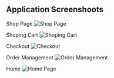 ## Application Screenshoots


Shop Page
![Shop Page](https://user-images.githubusercontent.com/35147234/224822886-b78f614a-c8d9-469d-9e4e-89bd0d8bf380.png)


Shoping Cart
![Shoping Cart](https://user-images.githubusercontent.com/35147234/224822670-2348b0aa-cdea-4313-8412-30a058d217e1.png)


Checkout
![Checkout](https://user-images.githubusercontent.com/35147234/224822953-5abd8448-9803-4eb3-8444-8a11120ea6c7.png)


Order Management
![Order Management](https://user-images.githubusercontent.com/35147234/224822781-81c3d795-8fea-4194-be04-6756c1cb7a87.png)


Home
![Home Page](https://user-images.githubusercontent.com/35147234/224822570-03dc91e7-3eda-4049-b4e5-aa0eda4ce5dd.png)
